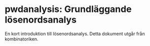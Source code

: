 pwdanalysis: Grundläggande lösenordsanalys
===============================================================================

En kort introduktion till lösenordsanalys.  Detta dokument utgår från 
kombinatoriken.

